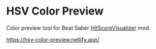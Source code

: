 # HSV Color Preview

Color preview tool for Beat Saber [HitScoreVisualizer](https://github.com/ErisApps/HitScoreVisualizer) mod.

https://hsv-color-preview.netlify.app/
